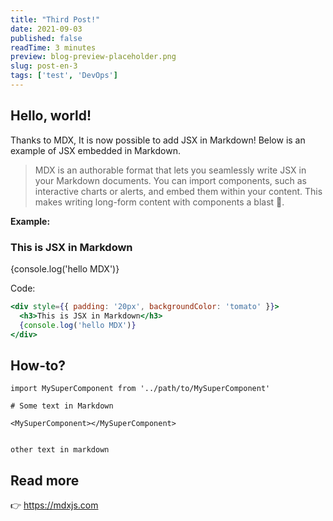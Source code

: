 ```yaml
---
title: "Third Post!"
date: 2021-09-03
published: false
readTime: 3 minutes
preview: blog-preview-placeholder.png
slug: post-en-3
tags: ['test', 'DevOps']
---
```


## Hello, world!

Thanks to MDX, It is now possible to add JSX in Markdown! Below is an example of JSX embedded in Markdown. <br />

> MDX is an authorable format that lets you seamlessly write JSX in your Markdown documents. You can import components, such as interactive charts or alerts, and embed them within your content. This makes writing long-form content with components a blast 🚀.


**Example:**

<div style={{ padding: '20px', backgroundColor: 'tomato' }}>
  <h3>This is JSX in Markdown</h3>
  {console.log('hello MDX')}
</div>

Code:

```jsx
<div style={{ padding: '20px', backgroundColor: 'tomato' }}>
  <h3>This is JSX in Markdown</h3>
  {console.log('hello MDX')}
</div>
```


## How-to?

```jsx{5}
import MySuperComponent from '../path/to/MySuperComponent'

# Some text in Markdown

<MySuperComponent></MySuperComponent>


other text in markdown
```

## Read more

👉 https://mdxjs.com
